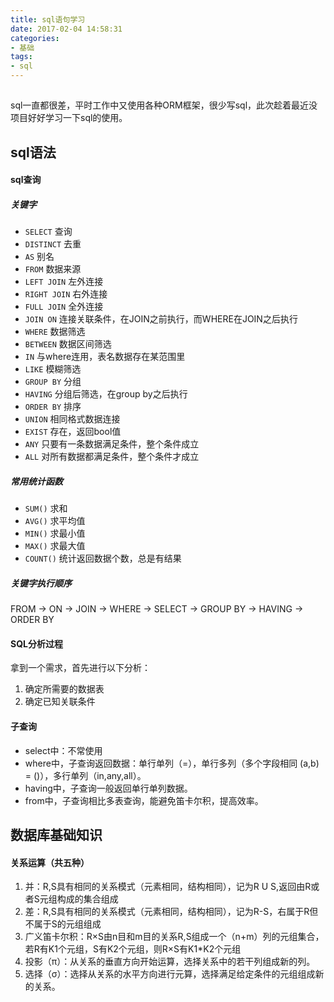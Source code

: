 ```yaml
---
title: sql语句学习
date: 2017-02-04 14:58:31
categories: 
- 基础
tags:
- sql
---
```


##
sql一直都很差，平时工作中又使用各种ORM框架，很少写sql，此次趁着最近没项目好好学习一下sql的使用。

## sql语法

#### sql查询

##### 关键字

- `SELECT` 查询
- `DISTINCT` 去重
- `AS` 别名
- `FROM` 数据来源
- `LEFT JOIN` 左外连接
- `RIGHT JOIN` 右外连接
- `FULL JOIN` 全外连接
- `JOIN ON` 连接关联条件，在JOIN之前执行，而WHERE在JOIN之后执行
- `WHERE` 数据筛选
- `BETWEEN` 数据区间筛选
- `IN` 与where连用，表名数据存在某范围里
- `LIKE` 模糊筛选
- `GROUP BY` 分组
- `HAVING` 分组后筛选，在group by之后执行
- `ORDER BY` 排序
- `UNION` 相同格式数据连接
- `EXIST` 存在，返回bool值
- `ANY` 只要有一条数据满足条件，整个条件成立
- `ALL` 对所有数据都满足条件，整个条件才成立

##### 常用统计函数

- `SUM()` 求和
- `AVG()` 求平均值
- `MIN()` 求最小值
- `MAX()` 求最大值
- `COUNT()` 统计返回数据个数，总是有结果

##### 关键字执行顺序

FROM -> ON -> JOIN -> WHERE -> SELECT -> GROUP BY -> HAVING -> ORDER BY

#### SQL分析过程

拿到一个需求，首先进行以下分析：
1. 确定所需要的数据表
2. 确定已知关联条件

#### 子查询

- select中：不常使用
- where中，子查询返回数据：单行单列（=），单行多列（多个字段相同 (a,b) = ()），多行单列（in,any,all）。
- having中，子查询一般返回单行单列数据。
- from中，子查询相比多表查询，能避免笛卡尔积，提高效率。


## 数据库基础知识

#### 关系运算（共五种）
1. 并：R,S具有相同的关系模式（元素相同，结构相同），记为R U S,返回由R或者S元组构成的集合组成
2. 差：R,S具有相同的关系模式（元素相同，结构相同），记为R-S，右属于R但不属于S的元组组成
3. 广义笛卡尔积：R×S由n目和m目的关系R,S组成一个（n+m）列的元组集合，若R有K1个元组，S有K2个元组，则R×S有K1*K2个元组
4. 投影（π）：从关系的垂直方向开始运算，选择关系中的若干列组成新的列。
5. 选择（σ）：选择从关系的水平方向进行元算，选择满足给定条件的元组组成新的关系。

